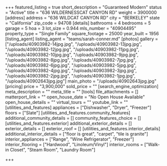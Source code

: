 +++
featured_listing = true
short_description = "Guaranteed Modern"
status = "Active"
title = "636 WILDERNESSCAT CANYON RD"
weight = 3900000
[address]
address = "636 WILDCAT CANYON RD"
city = "BERKELEY"
state = "California"
zip_code = 94708
[details]
bathrooms = 4
bedrooms = 5
garage = 5
hoa = 3
lot_size = 0.944
mls_number = "40904495"
property_type = "Single Family"
square_footage = 25000
year_built = 1956
[listing_agent]
listing_agent = "teams/sarah-conner.md"
[photos]
gallery = ["/uploads/40903982-14jpg.jpg", "/uploads/40903982-13jpg.jpg", "/uploads/40903982-12jpg.jpg", "/uploads/40903982-11jpg.jpg", "/uploads/40903982-10jpg.jpg", "/uploads/40903982-9jpg.jpg", "/uploads/40903982-8jpg.jpg", "/uploads/40903982-7jpg.jpg", "/uploads/40903982-6jpg.jpg", "/uploads/40903982-5jpg.jpg", "/uploads/40903982-4jpg.jpg", "/uploads/40903982-3jpg.jpg", "/uploads/40903982-2jpg.jpg", "/uploads/40903982-1jpg.jpg", "/uploads/40902643jpg.jpg"]
main_photo = "/uploads/40902643jpg.jpg"
[pricing]
price = "3,900,000"
sold_price = ""
[search_engine_optimization]
meta_description = ""
meta_title = ""
[tools]
file_attachments = []
matterport_link = ""
open_house_date = "No Open House Available"
open_house_details = ""
virtual_tours = ""
youtube_link = ""
[utilities_and_features]
appliances = ["Dishwasher", "Dryer", "Freezer"]
floors = ["Slate"]
[utilities_and_features.community_features]
additional_community_details = []
community_features_choice = []
[utilities_and_features.exterior]
additional_exterior_details = []
exterior_details = []
exterior_roof = []
[utilities_and_features.interior_details]
additional_interior_details = ["floor is great", "carpet", "tile is granite"]
interior_appliances = ["Range", "Wine Refrigerator", "Freezer"]
interior_flooring = ["Hardwood", "Linoleum/Vinyl"]
interior_rooms = ["Walk-in Closet", "Steam Room", "Laundry Room"]

+++
